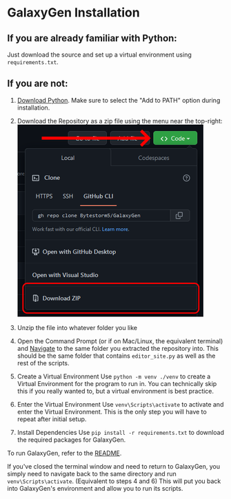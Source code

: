 # GalaxyGen Installation
## If you are already familiar with Python:
Just download the source and set up a virtual environment using `requirements.txt`.

## If you are not:
1. [Download Python](https://www.python.org/downloads/). Make sure to select the "Add to PATH" option during installation.

2. Download the Repository as a zip file using the menu near the top-right:
![](docs\assets\Git_Download_Zip.png)

3. Unzip the file into whatever folder you like

4. Open the Command Prompt (or if on Mac/Linux, the equivalent terminal) and [Navigate](https://www.digitalcitizen.life/command-prompt-how-use-basic-commands/#ftoc-heading-3) to the same folder you extracted the repository into.
This should be the same folder that contains `editor_site.py` as well as the rest of the scripts.

5. Create a Virtual Environment
Use `python -m venv ./venv` to create a Virtual Environment for the program to run in. You can technically skip this if you really wanted to,  but a virtual environment is best practice.

6. Enter the Virtual Environment
Use `venv\Scripts\activate` to activate and enter the Virtual Environment. This is the only step you will have to repeat after initial setup.

7. Install Dependencies
Use `pip install -r requirements.txt` to download the required packages for GalaxyGen. 

To run GalaxyGen, refer to the [README](README.md). 

If you've closed the terminal window and need to return to GalaxyGen, you simply need to navigate back to the same directory and run `venv\Scripts\activate`. (Equivalent to steps 4 and 6) This will put you back into GalaxyGen's environment and allow you to run its scripts.
